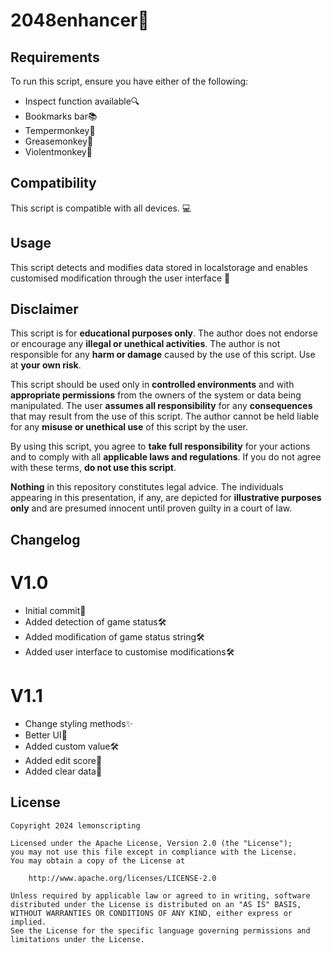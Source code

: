 # 2048enhancer🚀

## Requirements
To run this script, ensure you have either of the following:

- Inspect function available🔍
- Bookmarks bar📚
- Tempermonkey🐒
- Greasemonkey🔧
- Violentmonkey🦹

## Compatibility
This script is compatible with all devices. 💻

## Usage
This script detects and modifies data stored in localstorage and enables customised modification through the user interface 🔧

## Disclaimer
This script is for **educational purposes only**. The author does not endorse or encourage any **illegal or unethical activities**. The author is not responsible for any **harm or damage** caused by the use of this script. Use at **your own risk**.

This script should be used only in **controlled environments** and with **appropriate permissions** from the owners of the system or data being manipulated. The user **assumes all responsibility** for any **consequences** that may result from the use of this script. The author cannot be held liable for any **misuse or unethical use** of this script by the user.

By using this script, you agree to **take full responsibility** for your actions and to comply with all **applicable laws and regulations**. If you do not agree with these terms, **do not use this script**.

**Nothing** in this repository constitutes legal advice. The individuals appearing in this presentation, if any, are depicted for **illustrative purposes only** and are presumed innocent until proven guilty in a court of law. 

## Changelog

# V1.0
- Initial commit🚀
- Added detection of game status🛠️
- Added modification of game status string🛠️
- Added user interface to customise modifications🛠️

# V1.1
- Change styling methods✨
- Better UI🎨
- Added custom value🛠️
- Added edit score📝
- Added clear data🧹
## License
```
Copyright 2024 lemonscripting

Licensed under the Apache License, Version 2.0 (the "License");
you may not use this file except in compliance with the License.
You may obtain a copy of the License at

    http://www.apache.org/licenses/LICENSE-2.0

Unless required by applicable law or agreed to in writing, software
distributed under the License is distributed on an "AS IS" BASIS,
WITHOUT WARRANTIES OR CONDITIONS OF ANY KIND, either express or implied.
See the License for the specific language governing permissions and
limitations under the License.
```
